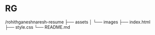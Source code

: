 # RG
/rohithganeshnaresh-resume
├── assets
│   └── images
├── index.html
├── style.css
└── README.md

